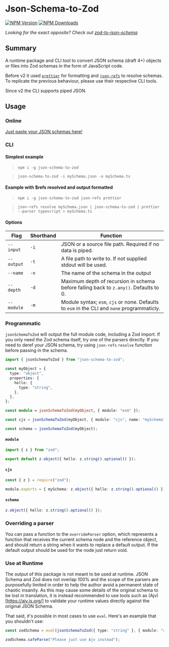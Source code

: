 # Json-Schema-to-Zod

[![NPM Version](https://img.shields.io/npm/v/json-schema-to-zod.svg)](https://npmjs.org/package/json-schema-to-zod)
[![NPM Downloads](https://img.shields.io/npm/dw/json-schema-to-zod.svg)](https://npmjs.org/package/json-schema-to-zod)

_Looking for the exact opposite? Check out [zod-to-json-schema](https://npmjs.org/package/zod-to-json-schema)_

## Summary

A runtime package and CLI tool to convert JSON schema (draft 4+) objects or files into Zod schemas in the form of JavaScript code.

Before v2 it used [`prettier`](https://www.npmjs.com/package/prettier) for formatting and [`json-refs`](https://www.npmjs.com/package/json-refs) to resolve schemas. To replicate the previous behaviour, please use their respective CLI tools.

Since v2 the CLI supports piped JSON.

## Usage

### Online

[Just paste your JSON schemas here!](https://stefanterdell.github.io/json-schema-to-zod-react/)

### CLI

#### Simplest example

> `npm i -g json-schema-to-zod`

> `json-schema-to-zod -i mySchema.json -o mySchema.ts`

#### Example with $refs resolved and output formatted

> `npm i -g json-schema-to-zod json-refs prettier`

> `json-refs resolve mySchema.json | json-schema-to-zod | prettier --parser typescript > mySchema.ts`

#### Options

| Flag       | Shorthand | Function                                                                                     |
| ---------- | --------- | -------------------------------------------------------------------------------------------- |
| `--input`  | `-i`      | JSON or a source file path. Required if no data is piped.                                    |
| `--output` | `-t`      | A file path to write to. If not supplied stdout will be used.                                |
| `--name`   | `-n`      | The name of the schema in the output                                                         |
| `--depth`  | `-d`      | Maximum depth of recursion in schema before falling back to `z.any()`. Defaults to 0.        |
| `--module` | `-m`      | Module syntax; `esm`, `cjs` or none. Defaults to `esm` in the CLI and `none` programmaticly. |

### Programmatic

`jsonSchemaToZod` will output the full module code, including a Zod import. If you only need the Zod schema itself, try one of the parsers directly. If you need to deref your JSON schema, try using `json-refs` `resolve` function before passing in the schema.

```typescript
import { jsonSchemaToZod } from "json-schema-to-zod";

const myObject = {
  type: "object",
  properties: {
    hello: {
      type: "string",
    },
  },
};

const module = jsonSchemaToZod(myObject, { module: "esm" });

const cjs = jsonSchemaToZod(myObject, { module: "cjs", name: "mySchema" });

const schema = jsonSchemaToZod(myObject);
```

#### `module`

```typescript
import { z } from "zod";

export default z.object({ hello: z.string().optional() });
```

#### `cjs`

```typescript
const { z } = require("zod");

module.exports = { mySchema: z.object({ hello: z.string().optional() }) };
```

#### `schema`

```typescript
z.object({ hello: z.string().optional() });
```

### Overriding a parser

You can pass a function to the `overrideParser` option, which represents a function that receives the current schema node and the reference object, and should return a string when it wants to replace a default output. If the default output should be used for the node just return void.

### Use at Runtime

The output of this package is not meant to be used at runtime. JSON Schema and Zod does not overlap 100% and the scope of the parsers are purposefully limited in order to help the author avoid a permanent state of chaotic insanity. As this may cause some details of the original schema to be lost in translation, it is instead recommended to use tools such as (Ajv)[https://ajv.js.org/] to validate your runtime values directly against the original JSON Schema.

That said, it's possible in most cases to use `eval`. Here's an example that you shouldn't use:

```typescript
const zodSchema = eval(jsonSchemaToZod({ type: "string" }, { module: "cjs" }));

zodSchema.safeParse("Please just use Ajv instead");
```
